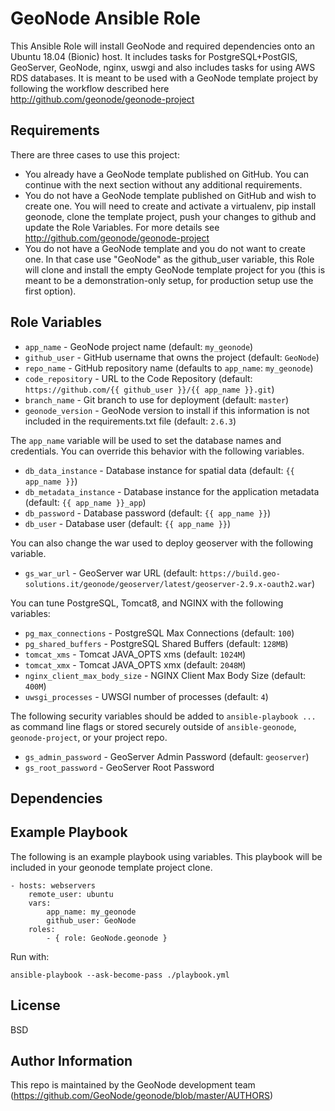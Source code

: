 # GeoNode Ansible Role

This Ansible Role will install GeoNode and required dependencies onto an Ubuntu 18.04 (Bionic) host. It includes tasks for PostgreSQL+PostGIS, GeoServer, GeoNode, nginx, uswgi and also includes tasks for using AWS RDS databases. It is meant to be used with a GeoNode template project by following the workflow described here http://github.com/geonode/geonode-project

## Requirements

There are three cases to use this project:
* You already have a GeoNode template published on GitHub. You can continue with the next section without any additional requirements.
* You do not have a GeoNode template published on GitHub and wish to create one. You will need to create and activate a virtualenv, pip install geonode, clone the template project, push your changes to github and update the Role Variables. For more details see http://github.com/geonode/geonode-project
* You do not have a GeoNode template and you do not want to create one. In that case use "GeoNode" as the github_user variable, this Role will clone and install the empty GeoNode template project for you (this is meant to be a demonstration-only setup, for production setup use the first option).

## Role Variables

* `app_name` - GeoNode project name (default: `my_geonode`)
* `github_user` - GitHub username that owns the project (default: `GeoNode`)
* `repo_name` - GitHub repository name (defaults to `app_name`: `my_geonode`)
* `code_repository` - URL to the Code Repository (default: `https://github.com/{{ github_user }}/{{ app_name }}.git`)
* `branch_name` - Git branch to use for deployment (default: `master`)
* `geonode_version` - GeoNode version to install if this information is not included in the requirements.txt file (default: `2.6.3`)

The `app_name` variable will be used to set the database names and credentials. You can override this behavior with the following variables.

* `db_data_instance` - Database instance for spatial data (default: `{{ app_name }}`)
* `db_metadata_instance` - Database instance for the application metadata (default: `{{ app_name }}_app`)
* `db_password` - Database password (default: `{{ app_name }}`)
* `db_user` - Database user (default: `{{ app_name }}`)

You can also change the war used to deploy geoserver with the following variable.

* `gs_war_url` - GeoServer war URL (default: `https://build.geo-solutions.it/geonode/geoserver/latest/geoserver-2.9.x-oauth2.war`)

You can tune PostgreSQL, Tomcat8, and NGINX with the following variables:

* `pg_max_connections` - PostgreSQL Max Connections (default: `100`)
* `pg_shared_buffers` - PostgreSQL Shared Buffers (default: `128MB`)
* `tomcat_xms` - Tomcat JAVA_OPTS xms (default: `1024M`)
* `tomcat_xmx` - Tomcat JAVA_OPTS xmx (default: `2048M`)
* `nginx_client_max_body_size` - NGINX Client Max Body Size (default: `400M`)
* `uwsgi_processes` - UWSGI number of processes (default: `4`)

The following security variables should be added to `ansible-playbook ...` as command line flags or stored securely outside of `ansible-geonode`, `geonode-project`, or your project repo.

* `gs_admin_password` - GeoServer Admin Password (default: `geoserver`)
* `gs_root_password` - GeoServer Root Password

## Dependencies

## Example Playbook

The following is an example playbook using variables. This playbook will be included in your geonode template project clone.

    - hosts: webservers
        remote_user: ubuntu
        vars:
            app_name: my_geonode
            github_user: GeoNode
        roles:
            - { role: GeoNode.geonode }

Run with:

    ansible-playbook --ask-become-pass ./playbook.yml

## License

BSD

## Author Information

This repo is maintained by the GeoNode development team (https://github.com/GeoNode/geonode/blob/master/AUTHORS)
